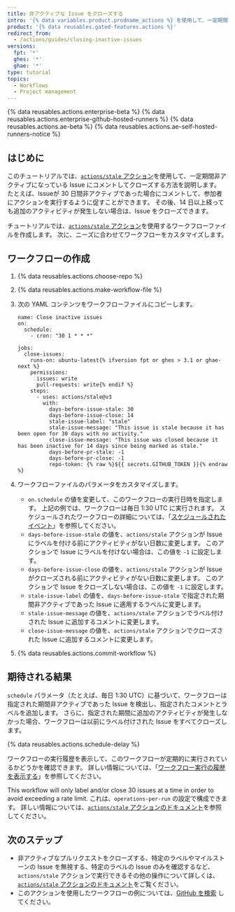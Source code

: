 ```yaml
---
title: 非アクティブな Issue をクローズする
intro: '{% data variables.product.prodname_actions %} を使用して、一定期間、非アクティブであった Issue にコメントしたり、Issue をクローズしたりすることができます。'
product: '{% data reusables.gated-features.actions %}'
redirect_from:
  - /actions/guides/closing-inactive-issues
versions:
  fpt: '*'
  ghes: '*'
  ghae: '*'
type: tutorial
topics:
  - Workflows
  - Project management
---
```


{% data reusables.actions.enterprise-beta %}
{% data reusables.actions.enterprise-github-hosted-runners %}
{% data reusables.actions.ae-beta %}
{% data reusables.actions.ae-self-hosted-runners-notice %}

## はじめに

このチュートリアルでは、[`actions/stale` アクション](https://github.com/marketplace/actions/close-stale-issues)を使用して、一定期間非アクティブになっている Issue にコメントしてクローズする方法を説明します。 たとえば、Issueが 30 日間非アクティブであった場合にコメントして、参加者にアクションを実行するように促すことができます。 その後、14 日以上経っても追加のアクティビティが発生しない場合は、Issue をクローズできます。

チュートリアルでは、[`actions/stale` アクション](https://github.com/marketplace/actions/close-stale-issues)を使用するワークフローファイルを作成します。 次に、ニーズに合わせてワークフローをカスタマイズします。

## ワークフローの作成

1. {% data reusables.actions.choose-repo %}
2. {% data reusables.actions.make-workflow-file %}
3. 次の YAML コンテンツをワークフローファイルにコピーします。

    ```yaml{:copy}
    name: Close inactive issues
    on:
      schedule:
        - cron: "30 1 * * *"

    jobs:
      close-issues:
        runs-on: ubuntu-latest{% ifversion fpt or ghes > 3.1 or ghae-next %}
        permissions:
          issues: write
          pull-requests: write{% endif %}
        steps:
          - uses: actions/stale@v3
            with:
              days-before-issue-stale: 30
              days-before-issue-close: 14
              stale-issue-label: "stale"
              stale-issue-message: "This issue is stale because it has been open for 30 days with no activity."
              close-issue-message: "This issue was closed because it has been inactive for 14 days since being marked as stale."
              days-before-pr-stale: -1
              days-before-pr-close: -1
              repo-token: {% raw %}${{ secrets.GITHUB_TOKEN }}{% endraw %}
    ```

4. ワークフローファイルのパラメータをカスタマイズします。
   - `on.schedule` の値を変更して、このワークフローの実行日時を指定します。 上記の例では、ワークフローは毎日 1:30 UTC に実行されます。 スケジュールされたワークフローの詳細については、「[スケジュールされたイベント](/actions/reference/events-that-trigger-workflows#scheduled-events)」を参照してください。
   - `days-before-issue-stale` の値を、`actions/stale` アクションが Issue にラベルを付ける前にアクティビティがない日数に変更します。 このアクションで Issue にラベルを付けない場合は、この値を `-1` に設定します。
   - `days-before-issue-close` の値を、`actions/stale` アクションが Issue がクローズされる前にアクティビティがない日数に変更します。 このアクションで Issue をクローズしない場合は、この値を `-1` に設定します。
   - `stale-issue-label` の値を、`days-before-issue-stale` で指定された期間非アクティブであった Issue に適用するラベルに変更します。
   - `stale-issue-message` の値を、`actions/stale` アクションでラベル付けされた Issue に追加するコメントに変更します。
   - `close-issue-message` の値を、`actions/stale` アクションでクローズされた Issue に追加するコメントに変更します。
5. {% data reusables.actions.commit-workflow %}

## 期待される結果

`schedule` パラメータ（たとえば、毎日 1:30 UTC）に基づいて、ワークフローは指定された期間非アクティブであった Issue を検出し、指定されたコメントとラベルを追加します。 さらに、指定された期間に追加のアクティビティが発生しなかった場合、ワークフローは以前にラベル付けされた Issue をすべてクローズします。

{% data reusables.actions.schedule-delay %}

ワークフローの実行履歴を表示して、このワークフローが定期的に実行されているかどうかを確認できます。 詳しい情報については、「[ワークフロー実行の履歴を表示する](/actions/managing-workflow-runs/viewing-workflow-run-history)」を参照してください。

This workflow will only label and/or close 30 issues at a time in order to avoid exceeding a rate limit. これは、`operations-per-run` の設定で構成できます。 詳しい情報については、[`actions/stale` アクションのドキュメント](https://github.com/marketplace/actions/close-stale-issues)を参照してください。

## 次のステップ

- 非アクティブなプルリクエストをクローズする、特定のラベルやマイルストーンの Issue を無視する、特定のラベルの Issue のみを確認するなど、`actions/stale` アクションで実行できるその他の操作について詳しくは、[`actions/stale` アクションのドキュメント](https://github.com/marketplace/actions/close-stale-issues)をご覧ください。
- このアクションを使用したワークフローの例については、[GitHub を検索](https://github.com/search?q=%22uses%3A+actions%2Fstale%22&type=code) してください。
